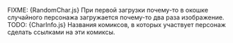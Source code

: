 FIXME: {RandomChar.js} При первой загрузки почему-то в окошке случайного персонажа загружается почему-то два раза изображение.
TODO: {CharInfo.js} Названия комиксов, в которых участвует персонаж сделать ссылками на эти комиксы.